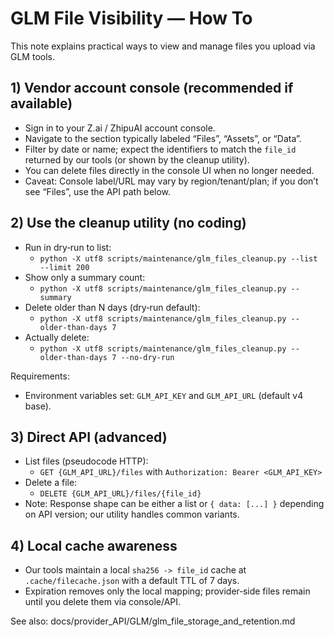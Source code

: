 # GLM File Visibility — How To

This note explains practical ways to view and manage files you upload via GLM tools.

## 1) Vendor account console (recommended if available)
- Sign in to your Z.ai / ZhipuAI account console.
- Navigate to the section typically labeled “Files”, “Assets”, or “Data”.
- Filter by date or name; expect the identifiers to match the `file_id` returned by our tools (or shown by the cleanup utility).
- You can delete files directly in the console UI when no longer needed.
- Caveat: Console label/URL may vary by region/tenant/plan; if you don’t see “Files”, use the API path below.

## 2) Use the cleanup utility (no coding)
- Run in dry‑run to list:
  - `python -X utf8 scripts/maintenance/glm_files_cleanup.py --list --limit 200`
- Show only a summary count:
  - `python -X utf8 scripts/maintenance/glm_files_cleanup.py --summary`
- Delete older than N days (dry‑run default):
  - `python -X utf8 scripts/maintenance/glm_files_cleanup.py --older-than-days 7`
- Actually delete:
  - `python -X utf8 scripts/maintenance/glm_files_cleanup.py --older-than-days 7 --no-dry-run`

Requirements:
- Environment variables set: `GLM_API_KEY` and `GLM_API_URL` (default v4 base).

## 3) Direct API (advanced)
- List files (pseudocode HTTP):
  - `GET {GLM_API_URL}/files` with `Authorization: Bearer <GLM_API_KEY>`
- Delete a file:
  - `DELETE {GLM_API_URL}/files/{file_id}`
- Note: Response shape can be either a list or `{ data: [...] }` depending on API version; our utility handles common variants.

## 4) Local cache awareness
- Our tools maintain a local `sha256 -> file_id` cache at `.cache/filecache.json` with a default TTL of 7 days.
- Expiration removes only the local mapping; provider‑side files remain until you delete them via console/API.

See also: docs/provider_API/GLM/glm_file_storage_and_retention.md

